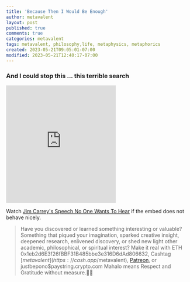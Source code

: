 ```yaml
---
title: 'Because Then I Would Be Enough'
author: metavalent
layout: post
published: true
comments: true
categories: metavalent
tags: metavalent, philosophy,life, metaphysics, metaphorics
created: 2023-05-21T09:05:01-07:00
modified: 2023-05-21T12:40:17-07:00
---
```


### And I could stop this ... this terrible search

<iframe id="ytplayer" type="text/html loading=”lazy” width="560" height="320"
  src="https://www.youtube.com/embed/jB2nWAAuXpA?autoplay=1"
  frameborder="0"></iframe>

Watch [Jim Carrey's Speech No One Wants To Hear](https://youtu.be/jB2nWAAuXpA) if the embed does not behave nicely.

<!-- For custom thumbnail
![alt text](/assets/images/image.jpg "title")
-->

<p></p>
<p></p>
<p></p>

> Have you discovered or learned something interesting or valuable? Something that piqued your imagination, sparked creative insight, deepened research, enlivened discovery, or shed new light other academic, philosophical, or spiritual interest? Make it real with ETH 0x1eb2d6E3f26fBBF31B485bbe3e316D6dAd806632, Cashtag [$metavalent](https://cash.app/$metavalent), [Patreon](https://patreon.com/metavalent), or justbepono$paystring.crypto.com Mahalo means Respect and Gratitude without measure.🙏🏼
